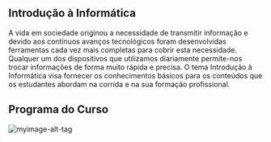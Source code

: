 ## Introdução à Informática
A vida em sociedade originou a necessidade de transmitir informação e devido aos contínuos avanços tecnológicos foram desenvolvidas ferramentas cada vez mais completas para cobrir esta necessidade. Qualquer um dos dispositivos que utilizamos diariamente permite-nos trocar informações de forma muito rápida e precisa. O tema Introdução à Informática visa fornecer os conhecimentos básicos para os conteúdos que os estudantes abordam na corrida e na sua formação profissional.

## Programa do Curso
![myimage-alt-tag](https://sun9-17.userapi.com/impg/lCVG8vM6FmLtuKic7H62QzFfMfGGoEtVAhljqA/GRbK7vICQ_w.jpg?size=880x157&quality=96&sign=6e126cbe5234312b18240c36f377c281&type=album)
